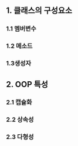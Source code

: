 ## 1. 클래스의 구성요소

### 1.1 멤버변수

### 1.2 메소드

### 1.3생성자

## 2. OOP 특성

### 2.1 캡슐화

### 2.2 상속성

### 2.3 다형성

